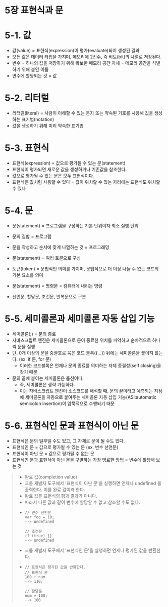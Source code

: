 5장 표현식과 문
=================================================================

# 5-1. 값
- 값(value) = 표현식(expression)이 평가(evaluate)되어 생성된 결과
- 모든 값은 데이터 타입을 가지며, 메모리에 2진수, 즉 비트(bit)의 나열로 저장된다.
- 변수 = 하나의 값을 저장하기 위해 확보한 메모리 공간 자체 = 메모리 공간을 식별하기 위해 붙인 이름
- 변수에 할당되는 것 = 값


# 5-2. 리터럴
- 리터럴(literal) = 사람이 이해할 수 있는 문자 또는 약속된 기호를 사용해 값을 생성하는 표기법(notation)
- 값을 생성하기 위해 미리 약속한 표기법


# 5-3. 표현식
- 표현식(expression) = 값으로 평가될 수 있는 문(statement)
- 표현식이 평가되면 새로운 값을 생성하거나 기존값을 참조한다.
- 값으로 평가될 수 있는 문은 모두 표현식이다.
- 표현식은 값처럼 사용할 수 있다 = 값이 위치할 수 있는 자리에는 표현식도 위치할 수 있다


# 5-4. 문
- 문(statement) = 프로그램을 구성하는 기본 단위이자 최소 실행 단위
- 문의 집합 = 프로그램
- 문을 작성하고 순서에 맞게 나열하는 것 = 프로그래밍


- 문(statement) = 여러 토큰으로 구성
- 토큰(token) = 문법적인 의미를 가지며, 문법적으로 더 이상 나눌 수 없는 코드의 기본 요소를 의미


- 문(statement) = 명령문 = 컴퓨터에 내리는 명령
- 선언문, 할당문, 조건문, 반복문으로 구분


# 5-5. 세미콜론과 세미콜론 자동 삽입 기능
- 세미콜론(;) = 문의 종료
- 자바스크립트 엔진은 세미콜론으로 문이 종료한 위치를 파악하고 순차적으로 하나씩 문을 실행
- 단, 0개 이상의 문을 중괄호로 묶은 코드 블록({...}) 뒤에는 세미콜론을 붙이지 않는다. (ex. if 문, for 문)
  - 이러한 코드블록은 언제나 문의 종료를 의미하는 자체 종결성(self closing)을 갖기 때문
- 문의 끝에 붙이는 세미콜론은 옵션이다.
  - 즉, 세미콜론은 생략 가능하다.
  - 이는 자바스크립트 엔진이 소스코드를 해석할 때, 문의 끝이라고 예측되는 지점에 세미콜론을 자동으로 붙여주는 세미콜론 자동 삽입 기능(ASI:automatic semicolon insertion)이 암묵적으로 수행되기 때문


# 5-6. 표현식인 문과 표현식이 아닌 문
- 표현식은 문의 일부일 수도 있고, 그 자체로 문이 될 수도 있다.
- 표현식인 문 = 값으로 평가될 수 있는 문 (ex. 변수 선언문)
- 표현식이 아닌 문 = 값으로 평가될 수 없는 문
- 표현식인 문과 표현식이 아닌 문을 구별하는 가장 명료한 방법 = 변수에 할당해 보는 것

> - 완료 값(completion value)
> - 크롬 개발자 도구에서 '표현식이 아닌 문'을 실행하면 언제나 undefined 를 출력한다. 이를 완료 값이라 한다.
> - 완료 값은 표현식의 평과 결과가 아니다.
> - 따라서 다른 값과 같이 변수에 할당할 수 없고 참조할 수도 없다.
> - ```
>   // 변수 선언문 
>   var foo = 10;
>   --> undefined
>   
>   // 조건문
>   if (true) {}
>   --> undefined
> - 크롬 개발자 도구에서 '표현식인 문'을 실행하면 언제나 평가된 값을 반환한다.
> - ```
>   // 표현식은 평가된 값을 반환한다.
>   // 표현식 문
>   100 + num
>   --> 110;
>   
>   // 할당문
>   num = 100;
>   --> 100




















